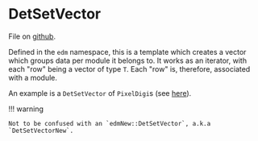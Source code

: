 # DetSetVector

File on [github](https://github.com/cms-sw/cmssw/blob/master/DataFormats/Common/interface/DetSetVector.h).

Defined in the `edm` namespace, this is a template which creates
a vector which groups data per module it belongs to. It works as an
iterator, with each "row" being a vector of type `T`.
Each "row" is, therefore, associated with a module.

An example is a `DetSetVector` of `PixelDigi`s
(see [here](../gpu/SiPixelDigisClustersFromSoA-overview.md)).

!!! warning

	Not to be confused with an `edmNew::DetSetVector`, a.k.a `DetSetVectorNew`.
